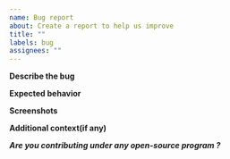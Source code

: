 ```yaml
---
name: Bug report
about: Create a report to help us improve
title: ""
labels: bug
assignees: ""
---
```


**Describe the bug**

<!-- A clear and concise description of what the bug is. -->

**Expected behavior**

<!-- A clear and concise description of what you expected to happen. -->

**Screenshots**

<!-- If applicable, add screenshots to help explain your problem. -->

**Additional context(if any)**

**_Are you contributing under any open-source program ?_**

<!-- Mention it here-->
